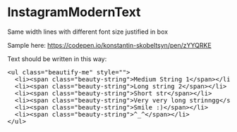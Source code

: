 # InstagramModernText
Same width lines with different font size justified in box

Sample here: https://codepen.io/konstantin-skobeltsyn/pen/zYYQRKE


Text should be written in this way:
<pre>
&lt;ul class="beautify-me" style=""&gt;
  &lt;li&gt;&lt;span class="beauty-string"&gt;Medium String 1&lt;/span&gt;&lt;/li&gt;
  &lt;li&gt;&lt;span class="beauty-string"&gt;Long string 2&lt;/span&gt;&lt;/li&gt;
  &lt;li&gt;&lt;span class="beauty-string"&gt;Short str&lt;/span&gt;&lt;/li&gt;
  &lt;li&gt;&lt;span class="beauty-string"&gt;Very very long strinngg&lt;/span&gt;&lt;/li&gt;
  &lt;li&gt;&lt;span class="beauty-string"&gt;Smile :)&lt;/span&gt;&lt;/li&gt;
  &lt;li&gt;&lt;span class="beauty-string"&gt;^_^&lt;/span&gt;&lt;/li&gt;
&lt;/ul&gt;
</pre>

